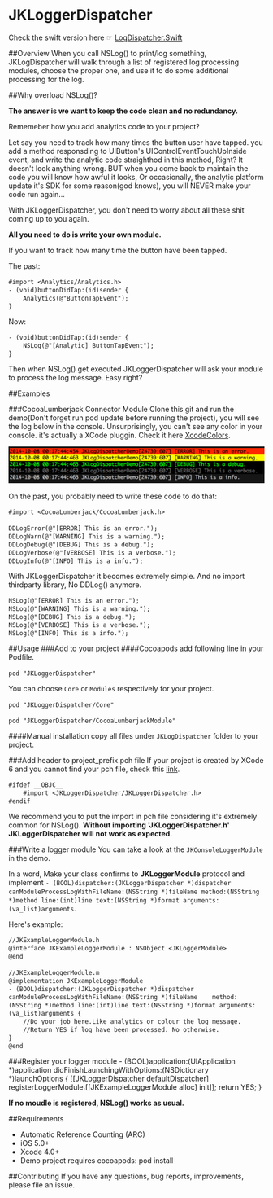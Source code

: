 JKLoggerDispatcher
==================

Check the swift version here ☞  [LogDispatcher.Swift](https://github.com/YuAo/LogDispatcher.Swift)

##Overview
When you call NSLog() to print/log something, JKLogDispatcher will walk through a list of registered log processing modules, choose the proper one, and use it to do some additional processing for the log.

##Why overload NSLog()?

**The answer is we want to keep the code clean and no redundancy.**

Rememeber how you add analytics code to your project? 

Let say you need to track how many times the button user have tapped. you add a method responsding to UIButton's UIControlEventTouchUpInside event, and write the analytic code straighthod in this method, Right? It doesn't look anything wrong. BUT when you come back to maintain the code you will know how awful it looks, Or occasionally, the analytic platform update it's SDK for some reason(god knows), you will NEVER make your code run again...

With JKLoggerDispatcher, you don't need to worry about all these shit coming up to you again. 

**All you need to do is write your own module.**

If you want to track how many time the button have been tapped.

The past:
	
	#import <Analytics/Analytics.h>
	- (void)buttonDidTap:(id)sender {
		Analytics(@"ButtonTapEvent");
	}

Now:

	- (void)buttonDidTap:(id)sender {
		NSLog(@"[Analytic] ButtonTapEvent");
	}
	
Then when NSLog() get executed JKLoggerDispatcher will ask your module to process the log message. Easy right?

##Examples

###CocoaLumberjack Connector Module
Clone this git and run the demo(Don't forget run pod update before running the project), you will see the log below in the console. Unsurprisingly, you can't see any color in your console. it's actually a XCode pluggin. Check it here [XcodeColors](https://github.com/robbiehanson/XcodeColors).

![Screenshot](screenshot.png)

On the past, you probably need to write these code to do that:
	
	#import <CocoaLumberjack/CocoaLumberjack.h>
	
	DDLogError(@"[ERROR] This is an error.");
	DDLogWarn(@"[WARNING] This is a warning.");
	DDLogDebug(@"[DEBUG] This is a debug.");
	DDLogVerbose(@"[VERBOSE] This is a verbose.");
	DDLogInfo(@"[INFO] This is a info.");

With JKLoggerDispatcher it becomes extremely simple. And no import thirdparty library, No DDLog() anymore.

	NSLog(@"[ERROR] This is an error.");
	NSLog(@"[WARNING] This is a warning.");
	NSLog(@"[DEBUG] This is a debug.");
	NSLog(@"[VERBOSE] This is a verbose.");
	NSLog(@"[INFO] This is a info.");

##Usage
###Add to your project
####Cocoapods
add following line in your Podfile.

`pod "JKLoggerDispatcher"`

You can choose `Core` or `Modules` respectively for your project.

`pod "JKLoggerDispatcher/Core"`

`pod "JKLoggerDispatcher/CocoaLumberjackModule"`

####Manual installation
copy all files under `JKLogDispatcher` folder to your project.


###Add header to project_prefix.pch file
If your project is created by XCode 6 and you cannot find your pch file, check this [link](http://stackoverflow.com/questions/25840720/xcode-6-pch-file-not-found).

	#ifdef __OBJC__
		#import <JKLoggerDispatcher/JKLoggerDispatcher.h>
	#endif
	
We recommend you to put the import in pch file considering it's extremely common for NSLog(). **Without importing 'JKLoggerDispatcher.h' JKLoggerDispatcher will not work as expected.**


###Write a logger module
You can take a look at the `JKConsoleLoggerModule` in the demo.


In a word, Make your class confirms to **JKLoggerModule** protocol and implement `- (BOOL)dispatcher:(JKLoggerDispatcher *)dispatcher canModuleProcessLogWithFileName:(NSString *)fileName method:(NSString *)method line:(int)line text:(NSString *)format arguments:(va_list)arguments`.

Here's example:


	//JKExampleLoggerModule.h
	@interface JKExampleLoggerModule : NSObject <JKLoggerModule>
	@end
	
	//JKExampleLoggerModule.m
	@implementation JKExampleLoggerModule
	- (BOOL)dispatcher:(JKLoggerDispatcher *)dispatcher canModuleProcessLogWithFileName:(NSString *)fileName 	method:(NSString *)method line:(int)line text:(NSString *)format arguments:(va_list)arguments {
		//Do your job here.Like analytics or colour the log message.
		//Return YES if log have been processed. No otherwise.
	}
	@end


###Register your logger module
	- (BOOL)application:(UIApplication *)application didFinishLaunchingWithOptions:(NSDictionary *)launchOptions {
		[[JKLoggerDispatcher defaultDispatcher] registerLoggerModule:[[JKExampleLoggerModule alloc] init]];
		return YES;
	}
	
**If no moudle is registered, NSLog() works as usual.**
	
##Requirements
* Automatic Reference Counting (ARC)
* iOS 5.0+
* Xcode 4.0+
* Demo project requires cocoapods: pod install
	
##Contributing
If you have any questions, bug reports, improvements, please file an issue.